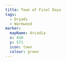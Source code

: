 ```yaml
---
title: Town of Final Days
tags:
  - Dryads
  - Warmwood
marker:
  mapName: Arcadia
  x: 410
  y: 571
  icon: town
  colour: green
---
```

